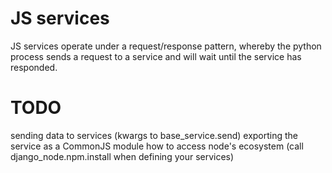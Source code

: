 JS services
===========

JS services operate under a request/response pattern, whereby the python process sends
a request to a service and will wait until the service has responded.

# TODO
sending data to services (kwargs to base_service.send)
exporting the service as a CommonJS module
how to access node's ecosystem (call django_node.npm.install when defining your services)
